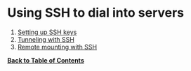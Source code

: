 Using SSH to dial into servers
==============================

1. [Setting up SSH keys](keys.md)
2. [Tunneling with SSH](tunneling.md)
3. [Remote mounting with SSH](sshfs.md)


**[Back to Table of Contents](../index.md)**
